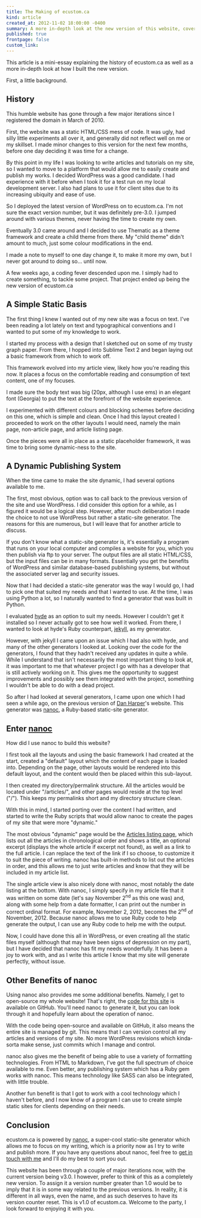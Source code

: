 ```yaml
---
title: The Making of ecustom.ca
kind: article
created_at: 2012-11-02 18:00:00 -0400
summary: A more in-depth look at the new version of this website, covering the publishing engine powering my humble home on the internet.
published: true
frontpage: false
custom_link: 
---
```


This article is a mini-essay explaining the history of ecustom.ca as well as a more in-depth look at how I built the new version.

First, a little background.

## History

This humble website has gone through a few major iterations since I registered the domain in March of 2010.

First, the website was a static HTML/CSS mess of code. It was ugly, had silly little experiments all over it, and generally did not reflect well on me or my skillset. I made minor changes to this version for the next few months, before one day deciding it was time for a change.

By this point in my life I was looking to write articles and tutorials on my site, so I wanted to move to a platform that would allow me to easily create and publish my works.
I decided WordPress was a good candidate. I had experience with it before when I took it for a test run on my local development server. I also had plans to use it for client sites due to its increasing ubiquity and ease of use.

So I deployed the latest version of WordPress on to ecustom.ca. I'm not sure the exact version number, but it was definitely pre-3.0. I jumped around with various themes, never having the time to create my own.

Eventually 3.0 came around and I decided to use Thematic as a theme framework and create a child theme from there. My "child theme" didn't amount to much, just some colour modifications in the end.

I made a note to myself to one day change it, to make it more my own, but I never got around to doing so... until now.

A few weeks ago, a coding fever descended upon me. I simply had to create something, to tackle some project. That project ended up being the new version of ecustom.ca

## A Simple Static Basis

The first thing I knew I wanted out of my new site was a focus on text. I've been reading a lot lately on text and typographical conventions and I wanted to put some of my knowledge to work.

I started my process with a design that I sketched out on some of my trusty graph paper. From there, I hopped into Sublime Text 2 and began laying out a basic framework from which to work off.

This framework evolved into my article view, likely how you're reading this now. It places a focus on the comfortable reading and consumption of text content, one of my focuses.

I made sure the body text was big (20px, although I use ems) in an elegant font (Georgia) to put the text at the forefront of the website experience.

I experimented with different colours and blocking schemes before deciding on this one, which is simple and clean. Once I had this layout created I proceeded to work on the other layouts I would need, namely the main page, non-article page, and article listing page.

Once the pieces were all in place as a static placeholder framework, it was time to bring some dynamic-ness to the site.

## A Dynamic Publishing System

When the time came to make the site dynamic, I had several options available to me.

The first, most obvious, option was to call back to the previous version of the site and use WordPress. I did consider this option for a while, as I figured it would be a logical step. However, after much deliberation I made the choice to not use WordPress but rather a static-site generator. The reasons for this are numerous, but I will leave that for another article to discuss.

If you don't know what a static-site generator is, it's essentially a program that runs on your local computer and compiles a website for you, which you then publish via ftp to your server. The output files are all static HTML/CSS, but the input files can be in many formats. Essentially you get the benefits of WordPress and similar database-based publishing systems, but without the associated server lag and security issues.

Now that I had decided a static-site generator was the way I would go, I had to pick one that suited my needs and that I wanted to use. At the time, I was using Python a lot, so I naturally wanted to find a generator that was built in Python.

I evaluated [hyde](http://hyde.github.com/ "hyde") as an option to suit my needs. However I couldn't get it installed so I never actually got to see how well it worked. From there, I wanted to look at hyde's Ruby counterpart, [jekyll](http://jekyllrb.com/ "jekyll"), as my generator.

However, with jekyll I came upon an issue which I had also with hyde, and many of the other generators I looked at. Looking over the code for the generators, I found that they hadn't received any updates in quite a while. While I understand that isn't necessarily the most important thing to look at, it was important to me that whatever project I go with has a developer that is still actively working on it. This gives me the opportunity to suggest improvements and possibly see them integrated with the project, something I wouldn't be able to do with a dead project.

So after I had looked at several generators, I came upon one which I had seen a while ago, on the previous version of [Dan Harper](http://danharper.me/ "Dan Harper")'s website. This generator was [nanoc](http://nanoc.stoneship.org/ "nanoc"), a Ruby-based static-site generator.

## Enter [nanoc](http://nanoc.stoneship.org/ "nanoc")

How did I use nanoc to build this website?

I first took all the layouts and using the basic framework I had created at the start, created a "default" layout which the content of each page is loaded into. Depending on the page, other layouts would be rendered into this default layout, and the content would then be placed within this sub-layout.

I then created my directory/permalink structure. All the articles would be located under "/articles/", and other pages would reside at the top level ("/"). This keeps my permalinks short and my directory structure clean.

With this in mind, I started porting over the content I had written, and started to write the Ruby scripts that would allow nanoc to create the pages of my site that were more "dynamic."

The most obvious "dynamic" page would be the [Articles listing page](/articles/ "Articles"), which lists out all the articles in chronological order and shows a title, an optional excerpt (displays the whole article if excerpt not found), as well as a link to the full article. I can replace the text of the link if I so choose, to customize it to suit the piece of writing. nanoc has built-in methods to list out the articles in order, and this allows me to just write articles and know that they will be included in my article list.

The single article view is also nicely done with nanoc, most notably the date listing at the bottom. With nanoc, I simply specify in my article file that it was written on some date (let's say November 2<sup>nd</sup> as this one was) and, along with some help from a date formatter, I can print out the number in correct ordinal format. For example, November 2, 2012, becomes the 2<sup>nd</sup> of November, 2012. Because nanoc allows me to use Ruby code to help generate the output, I can use any Ruby code to help me with the output.

Now, I could have done this all in WordPress, or even creating all the static files myself (although that may have been signs of depression on my part), but I have decided that nanoc has fit my needs wonderfully. It has been a joy to work with, and as I write this article I know that my site will generate perfectly, without issue.

## Other Benefits of nanoc

Using nanoc also provides me some additional benefits. Namely, I get to open-source my whole website! That's right, the [code for this site](https://github.com/asdfgh746/ecustom.ca "GitHub - asdfgh746/ecustom.ca") is available on GitHub. You'll need nanoc to generate it, but you can look through it and hopefully learn about the operation of nanoc.

With the code being open-source and available on GitHub, it also means the entire site is managed by git. This means that I can version control all my articles and versions of my site. No more WordPress revisions which kinda-sorta make sense, just commits which I manage and control.

nanoc also gives me the benefit of being able to use a variety of formatting technologies. From HTML to Markdown, I've got the full spectrum of choice available to me. Even better, any publishing system which has a Ruby gem works with nanoc. This means technology like SASS can also be integrated, with little trouble.

Another fun benefit is that I got to work with a cool technology which I haven't before, and I now know of a program I can use to create simple static sites for clients depending on their needs.

## Conclusion

ecustom.ca is powered by [nanoc](http://nanoc.stoneship.org/ "nanoc"), a super-cool static-site generator which allows me to focus on my writing, which is a priority now as I try to write and publish more. If you have any questions about nanoc, feel free to [get in touch with me](https://twitter.com/lchski) and I'll do my best to sort you out.

This website has been through a couple of major iterations now, with the current version being v3.0. I however, prefer to think of this as a completely new version. To assign it a version number greater than 1.0 would be to imply that it is in some way related to the previous versions. In reality, it is different in all ways, even the name, and as such deserves to have its version counter reset. This is v1.0 of ecustom.ca. Welcome to the party, I look forward to enjoying it with you.